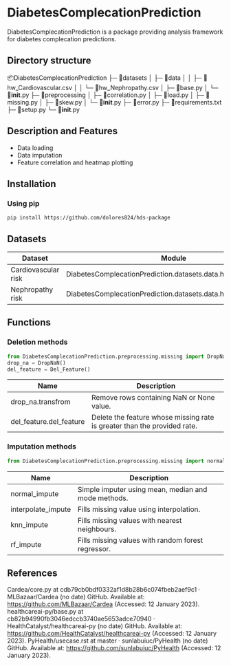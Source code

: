 # DiabetesComplecationPrediction
DiabetesComplecationPrediction is a package providing analysis framework for diabetes complecation predictions.
## Directory structure
📦DiabetesComplecationPrediction
 ├─ 📂datasets
 │ ├─ 📂data
 │ │ ├─ 📜hw_Cardiovascular.csv
 │ │ └─ 📜hw_Nephropathy.csv
 │ ├─ 📜base.py
 │ └─ 📜__init__.py
 ├─ 📂preprocessing
 │ ├─ 📜correlation.py
 │ ├─ 📜load.py
 │ ├─ 📜missing.py
 │ ├─ 📜skew.py
 │ └─ 📜__init__.py
 ├─ 📜error.py
 ├─ 📜requirements.txt
 ├─ 📜setup.py
 └─ 📜__init__.py

## Description and Features
- Data loading
- Data imputation
- Feature correlation and heatmap plotting
## Installation
### Using pip
`pip install https://github.com/dolores824/hds-package`
## Datasets
| Dataset             | Module                                                         |
| ------------------- | -------------------------------------------------------------- |
| Cardiovascular risk | DiabetesComplecationPrediction.datasets.data.hw_Cardiovascular |
| Nephropathy risk    | DiabetesComplecationPrediction.datasets.data.hw_Nephropathy    | 
## Functions
### Deletion methods
```python
from DiabetesComplecationPrediction.preprocessing.missing import DropNaN, Del_Feature
drop_na = DropNaN()
del_feature = Del_Feature()
```
| Name                    | Description                                                              |
| ----------------------- | ------------------------------------------------------------------------ |
| drop_na.transfrom       | Remove rows containing NaN or None value.                                |
| del_feature.del_feature | Delete the feature whose missing rate is greater than the provided rate. | 
### Imputation methods
```python
from DiabetesComplecationPrediction.preprocessing.missing import normalnormal_impute, interpolate_impute, knn_impute, rf_impute
```
| Name               | Description                                         |
| ------------------ | --------------------------------------------------- |
| normal_impute      | Simple imputer using mean, median and mode methods. |
| interpolate_impute | Fills missing value using interpolation.            |
| knn_impute         | Fills missing values with nearest neighbours.       |
| rf_impute          | Fills missing values with random forest regressor.  |
## References
Cardea/core.py at cdb79cb0bdf0332af1d8b28b6c074fbeb2aef9c1 · MLBazaar/Cardea (no date) GitHub. Available at: https://github.com/MLBazaar/Cardea (Accessed: 12 January 2023).
healthcareai-py/base.py at cb82b94990fb3046edccb3740ae5653adce70940 · HealthCatalyst/healthcareai-py (no date) GitHub. Available at: https://github.com/HealthCatalyst/healthcareai-py (Accessed: 12 January 2023).
PyHealth/usecase.rst at master · sunlabuiuc/PyHealth (no date) GitHub. Available at: https://github.com/sunlabuiuc/PyHealth (Accessed: 12 January 2023).
